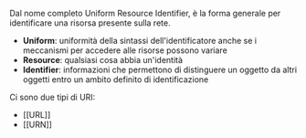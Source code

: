 Dal nome completo Uniform Resource Identifier, è la forma generale per identificare una risorsa presente sulla rete.
- **Uniform**: uniformità della sintassi dell'identificatore anche se i meccanismi per accedere alle risorse possono variare
- **Resource**: qualsiasi cosa abbia un'identità
- **Identifier**: informazioni che permettono di distinguere un oggetto da altri oggetti entro un ambito definito di identificazione

Ci sono due tipi di URI:
- [[URL]]
- [[URN]]